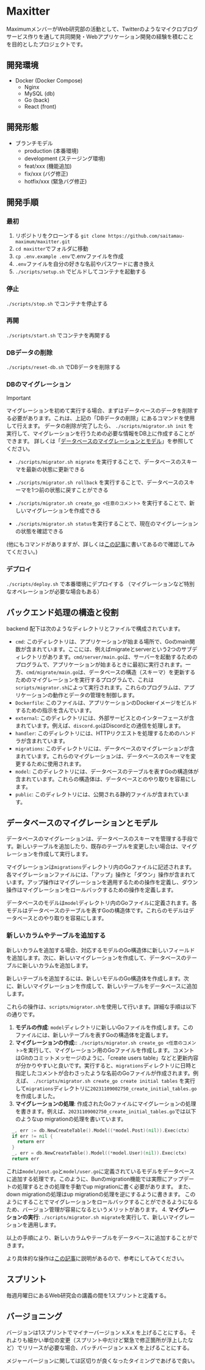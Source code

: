 # Maxitter

MaximumメンバーがWeb研究部の活動として、Twitterのようなマイクロブログサービス作りを通して共同開発・Webアプリケーション開発の経験を積むことを目的としたプロジェクトです。

## 開発環境

- Docker (Docker Compose)
  - Nginx
  - MySQL (db)
  - Go (back)
  - React (front)

## 開発形態

- ブランチモデル
  - production (本番環境)
  - development (ステージング環境)
  - feat/xxx (機能追加)
  - fix/xxx (バグ修正)
  - hotfix/xxx (緊急バグ修正)

## 開発手順

### 最初

1. リポジトリをクローンする `git clone https://github.com/saitamau-maximum/maxitter.git`
2. `cd maxitter`でフォルダに移動
3. `cp .env.example .env`で.envファイルを作成
4. `.env`ファイルを自分の好きな名前やパスワードに書き換え
5. `./scripts/setup.sh` でビルドしてコンテナを起動する

### 停止

`./scripts/stop.sh` でコンテナを停止する

### 再開

`./scripts/start.sh` でコンテナを再開する

### DBデータの削除

`./scripts/reset-db.sh` でDBデータを削除する

### DBのマイグレーション

> [!IMPORTANT]
> マイグレーションを初めて実行する場合、まずはデータベースのデータを削除する必要があります。これは、上記の「DBデータの削除」にあるコマンドを使用して行えます。
> データの削除が完了したら、 `./scripts/migrator.sh init` を実行して、マイグレーションを行うための必要な情報をDB上に作成することができます。
> 詳しくは「[データベースのマイグレーションとモデル](#データベースのマイグレーションとモデル)」を参照してください。

- `./scripts/migrator.sh migrate` を実行することで、データベースのスキーマを最新の状態に更新できる

- `./scripts/migrator.sh rollback` を実行することで、データベースのスキーマを1つ前の状態に戻すことができる

- `./scripts/migrator.sh create_go <任意のコメント>` を実行することで、新しいマイグレーションを作成できる

- `./scripts/migrator.sh status`を実行することで、現在のマイグレーションの状態を確認できる

(他にもコマンドがありますが、詳しくは[この記事](https://zenn.dev/suetak/articles/5b3110358645b7)に書いてあるので確認してみてください。)

### デプロイ

`./scripts/deploy.sh` で本番環境にデプロイする
（マイグレーションなど特別なオペレーションが必要な場合もある）

## バックエンド処理の構造と役割

backend 配下は次のようなディレクトリとファイルで構成されています。

- `cmd`: このディレクトリは、アプリケーションが始まる場所で、Goのmain関数が含まれています。ここには、例えばmigrateとserverという2つのサブディレクトリがあります。`cmd/server/main.go`は、サーバーを起動するためのプログラムで、アプリケーションが始まるときに最初に実行されます。一方、`cmd/migrate/main.go`は、データベースの構造（スキーマ）を更新するためのマイグレーションを実行するプログラムで、これは`scripts/migrator.sh`によって実行されます。これらのプログラムは、アプリケーションの動作とデータの管理を制御します。
- `Dockerfile`: このファイルは、アプリケーションのDockerイメージをビルドするための指示を含んでいます。
- `external`: このディレクトリには、外部サービスとのインターフェースが含まれています。例えば、`discord.go`はDiscordとの通信を処理します。
- `handler`: このディレクトリには、HTTPリクエストを処理するためのハンドラが含まれています。
- `migrations`: このディレクトリには、データベースのマイグレーションが含まれています。これらのマイグレーションは、データベースのスキーマを変更するために使用されます。
- `model`: このディレクトリには、データベースのテーブルを表すGoの構造体が含まれています。これらの構造体は、データベースとのやり取りを容易にします。
- `public`: このディレクトリには、公開される静的ファイルが含まれています。

## データベースのマイグレーションとモデル

データベースのマイグレーションは、データベースのスキーマを管理する手段です。新しいテーブルを追加したり、既存のテーブルを変更したい場合は、マイグレーションを作成して実行します。

マイグレーションは`migrations`ディレクトリ内のGoファイルに記述されます。各マイグレーションファイルには、「アップ」操作と「ダウン」操作が含まれています。アップ操作はマイグレーションを適用するための操作を定義し、ダウン操作はマイグレーションをロールバックするための操作を定義します。

データベースのモデルは`model`ディレクトリ内のGoファイルに定義されます。各モデルはデータベースのテーブルを表すGoの構造体です。これらのモデルはデータベースとのやり取りを容易にします。

### 新しいカラムやテーブルを追加する

新しいカラムを追加する場合、対応するモデルのGo構造体に新しいフィールドを追加します。次に、新しいマイグレーションを作成して、データベースのテーブルに新しいカラムを追加します。

新しいテーブルを追加するには、新しいモデルのGo構造体を作成します。次に、新しいマイグレーションを作成して、新しいテーブルをデータベースに追加します。

これらの操作は、`scripts/migrator.sh`を使用して行います。詳細な手順は以下の通りです。

1. **モデルの作成**: `model`ディレクトリに新しいGoファイルを作成します。このファイルには、新しいテーブルを表すGoの構造体を定義します。
2. **マイグレーションの作成:**: `./scripts/migrator.sh create_go <任意のコメント>`を実行して、マイグレーション用のGoファイルを作成します。コメントはGitのコミットメッセージのように、「create users table」などと更新内容が分かりやすいと良いです。実行すると、`migrations`ディレクトリに日時と指定したコメントが合わさったような名前のGoファイルが作成されます。例えば、 `./scripts/migrator.sh create_go create initial tables` を実行して`migrations`ディレクトリに`20231109002750_create_initial_tables.go`を作成しました。
3. **マイグレーションの処理**: 作成されたGoファイルにマイグレーションの処理を書きます。例えば、`20231109002750_create_initial_tables.go`では以下のようなup migrationの処理を書いています。
```go
  _, err := db.NewCreateTable().Model((*model.Post)(nil)).Exec(ctx)
  if err != nil {
    return err
  }
  _, err = db.NewCreateTable().Model((*model.User)(nil)).Exec(ctx)
  return err
```
これは`model/post.go`と`model/user.go`に定義されているモデルをデータベースに追加する処理です。このように、Bunのmigration機能では実際にアップデートの処理するときの処理を手動でup migrationに書く必要があります。
また、down migrationの処理はup migrationの処理を逆にするように書きます。
このようにすることでマイグレーションをロールバックすることができるようになるため、バージョン管理が容易になるというメリットがあります。
4. **マイグレーションの実行**: `./scripts/migrator.sh migrate`を実行して、新しいマイグレーションを適用します。

以上の手順により、新しいカラムやテーブルをデータベースに追加することができます。

より具体的な操作は[この記事](https://zenn.dev/suetak/articles/5b3110358645b7)に説明があるので、参考にしてみてください。


## スプリント

毎週月曜日にあるWeb研究会の講義の間を1スプリントと定義する。

## バージョニング

バージョンは1スプリントでマイナーバージョン x.X.x を上げることにする。
それよりも細かい単位の変更（スプリント中だけど緊急で修正箇所が浮上したなど）でリリースが必要な場合、パッチバージョン x.x.X を上げることにする。

メジャーバージョンに関しては区切りが良くなったタイミングであげるで良い。
